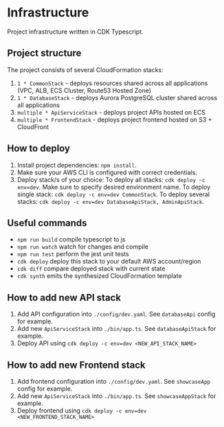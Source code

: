 # Infrastructure

Project infrastructure written in CDK Typescript.

## Project structure

The project consists of several CloudFormation stacks:

1. `1 * CommonStack` - deploys resources shared across all applications (VPC, ALB, ECS Cluster, Route53 Hosted Zone)
2. `1 * DatabaseStack` - deploys Aurora PostgreSQL cluster shared across all applications
3. `multiple * ApiServiceStack` - deploys project APIs hosted on ECS
4. `multiple * FrontendStack` - deploys project frontend hosted on S3 + CloudFront

## How to deploy

1. Install project dependencies: `npm install`.
2. Make sure your AWS CLI is configured with correct credentials.
3. Deploy stack/s of your choice:
   To deploy all stacks: `cdk deploy -c env=dev`. Make sure to specify desired environment name.
   To deploy single stack: `cdk deploy -c env=dev CommonStack`.
   To deploy several stacks: `cdk deploy -c env=dev DatabaseApiStack, AdminApiStack`.

## Useful commands

- `npm run build` compile typescript to js
- `npm run watch` watch for changes and compile
- `npm run test` perform the jest unit tests
- `cdk deploy` deploy this stack to your default AWS account/region
- `cdk diff` compare deployed stack with current state
- `cdk synth` emits the synthesized CloudFormation template

## How to add new API stack

1. Add API configuration into `./config/dev.yaml`. See `databaseApi` config for example.
2. Add new `ApiServiceStack` into `./bin/app.ts`. See `databaseApiStack` for example.
3. Deploy API using `cdk deploy -c env=dev <NEW_API_STACK_NAME>`

## How to add new Frontend stack

1. Add frontend configuration into `./config/dev.yaml`. See `showcaseApp` config for example.
2. Add new `ApiServiceStack` into `./bin/app.ts`. See `showcaseAppStack` for example.
3. Deploy frontend using `cdk deploy -c env=dev <NEW_FRONTEND_STACK_NAME>`

